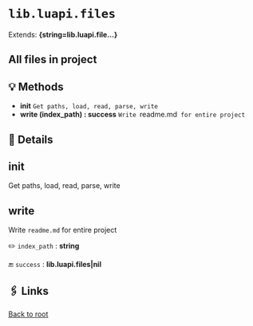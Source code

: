 # `lib.luapi.files`

Extends: **{string=lib.luapi.file...}**

## All files in project

## 💡 Methods

+ **init**
  `Get paths, load, read, parse, write`
+ **write (index_path) : success**
  `Write `readme.md` for entire project`

## 🧩 Details

## init

Get paths, load, read, parse, write

## write

Write `readme.md` for entire project

✏️ `index_path` : **string**

🔚 `success` : **lib.luapi.files|nil**

## 🖇️ Links

[Back to root](../???)
